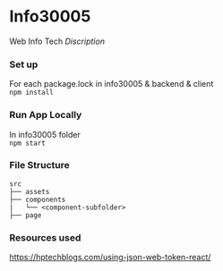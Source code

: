 # Info30005
Web Info Tech
*Discription*

### Set up
For each package.lock in info30005 & backend & client  
`npm install`

### Run App Locally
In info30005 folder  
`npm start`

### File Structure 

    src
    ├── assets
    ├── components
    |   └── <component-subfolder>
    ├── page

### Resources used

https://hptechblogs.com/using-json-web-token-react/
